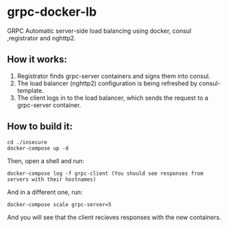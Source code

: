 # grpc-docker-lb

GRPC Automatic server-side load balancing using docker, consul ,registrator and nghttp2.


## How it works:

1. Registrator finds grpc-server containers and signs them into consul.
2. The load balancer (nghttp2) configuration is being refreshed by consul-template.
3. The client logs in to the load balancer, which sends the request to a grpc-server container.


## How to build it:

```
cd ./insecure
docker-compose up -d
```

Then, open a shell and run:

```
docker-compose log -f grpc-client (You should see responses from servers with their hostnames)
```

And in a different one, run:

```
docker-compose scale grpc-server=5
```

And you will see that the client recieves responses with the new containers.
